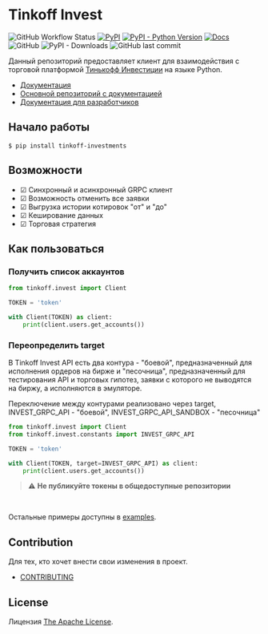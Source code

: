 # Tinkoff Invest

![GitHub Workflow Status](https://img.shields.io/github/actions/workflow/status/tinkoff/invest-python/check.yml)
[![PyPI](https://img.shields.io/pypi/v/tinkoff-investments)](https://pypi.org/project/tinkoff-investments/)
[![PyPI - Python Version](https://img.shields.io/pypi/pyversions/tinkoff-investments)](https://www.python.org/downloads/)
[![Docs](https://img.shields.io/badge/docs-latest-blue)](https://tinkoff.github.io/invest-python/)
![GitHub](https://img.shields.io/github/license/tinkoff/invest-python)
![PyPI - Downloads](https://img.shields.io/pypi/dm/tinkoff-investments)
![GitHub last commit](https://img.shields.io/github/last-commit/tinkoff/invest-python)

Данный репозиторий предоставляет клиент для взаимодействия с торговой платформой [Тинькофф Инвестиции](https://www.tinkoff.ru/invest/) на языке Python.

- [Документация](https://tinkoff.github.io/invest-python/)
- [Основной репозиторий с документацией](https://github.com/Tinkoff/investAPI)
- [Документация для разработчиков](https://tinkoff.github.io/investAPI/)

## Начало работы

<!-- termynal -->

```
$ pip install tinkoff-investments
```

## Возможности

- &#9745; Синхронный и асинхронный GRPC клиент
- &#9745; Возможность отменить все заявки
- &#9745; Выгрузка истории котировок "от" и "до"
- &#9745; Кеширование данных
- &#9745; Торговая стратегия

## Как пользоваться

### Получить список аккаунтов

```python
from tinkoff.invest import Client

TOKEN = 'token'

with Client(TOKEN) as client:
    print(client.users.get_accounts())
```

### Переопределить target

В Tinkoff Invest API есть два контура - "боевой", предназначенный для исполнения ордеров на бирже и "песочница", предназначенный для тестирования API и торговых гипотез, заявки с которого не выводятся на биржу, а исполняются в эмуляторе.

Переключение между контурами реализовано через target, INVEST_GRPC_API - "боевой", INVEST_GRPC_API_SANDBOX - "песочница"

```python
from tinkoff.invest import Client
from tinkoff.invest.constants import INVEST_GRPC_API

TOKEN = 'token'

with Client(TOKEN, target=INVEST_GRPC_API) as client:
    print(client.users.get_accounts())
```

> :warning: **Не публикуйте токены в общедоступные репозитории**
<br/>

Остальные примеры доступны в [examples](https://github.com/Tinkoff/invest-python/tree/main/examples).

## Contribution

Для тех, кто хочет внести свои изменения в проект.

- [CONTRIBUTING](https://github.com/Tinkoff/invest-python/blob/main/CONTRIBUTING.md)

## License

Лицензия [The Apache License](https://github.com/Tinkoff/invest-python/blob/main/LICENSE).
